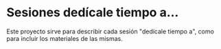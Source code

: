 # Sesiones dedícale tiempo a...

Este proyecto sirve para describir cada sesión "dedícale tiempo a", como para incluir los materiales de las mismas.
